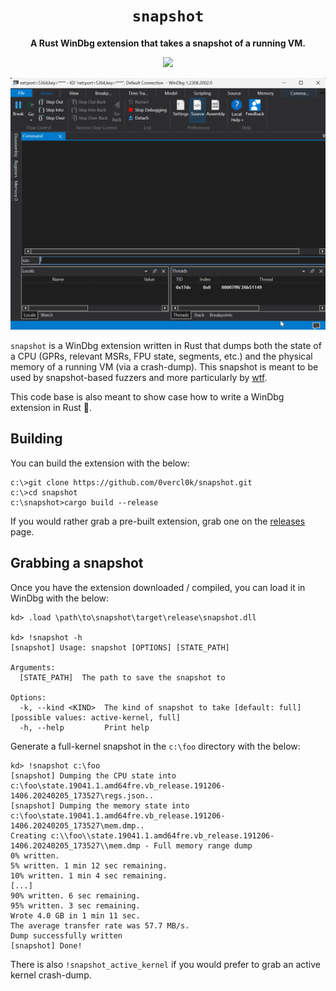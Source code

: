 <div align='center'>
  <h1><code>snapshot</code></h1>
  <p>
    <strong>A Rust WinDbg extension that takes a snapshot of a running VM.</strong>
  </p>
  <p>
    <img src='https://github.com/0vercl0k/snapshot/workflows/Builds/badge.svg'/>
  </p>
  <p>
    <img src='pics/snapshot.gif' />
  </p>
</div>

`snapshot` is a WinDbg extension written in Rust that dumps both the state of a CPU (GPRs, relevant MSRs, FPU state, segments, etc.) and the physical memory of a running VM (via a crash-dump). This snapshot is meant to be used by snapshot-based fuzzers and more particularly by [wtf](https://github.com/0vercl0k/wtf).

This code base is also meant to show case how to write a WinDbg extension in Rust 🦀.

## Building
You can build the extension with the below:
```text
c:\>git clone https://github.com/0vercl0k/snapshot.git
c:\>cd snapshot
c:\snapshot>cargo build --release
```

If you would rather grab a pre-built extension, grab one on the [releases](https://github.com/0vercl0k/snapshot/releases) page.

## Grabbing a snapshot
Once you have the extension downloaded / compiled, you can load it in WinDbg with the below:
```text
kd> .load \path\to\snapshot\target\release\snapshot.dll

kd> !snapshot -h
[snapshot] Usage: snapshot [OPTIONS] [STATE_PATH]

Arguments:
  [STATE_PATH]  The path to save the snapshot to

Options:
  -k, --kind <KIND>  The kind of snapshot to take [default: full] [possible values: active-kernel, full]
  -h, --help         Print help
```

Generate a full-kernel snapshot in the `c:\foo` directory with the below:
```text
kd> !snapshot c:\foo
[snapshot] Dumping the CPU state into c:\foo\state.19041.1.amd64fre.vb_release.191206-1406.20240205_173527\regs.json..
[snapshot] Dumping the memory state into c:\foo\state.19041.1.amd64fre.vb_release.191206-1406.20240205_173527\mem.dmp..
Creating c:\\foo\\state.19041.1.amd64fre.vb_release.191206-1406.20240205_173527\\mem.dmp - Full memory range dump
0% written.
5% written. 1 min 12 sec remaining.
10% written. 1 min 4 sec remaining.
[...]
90% written. 6 sec remaining.
95% written. 3 sec remaining.
Wrote 4.0 GB in 1 min 11 sec.
The average transfer rate was 57.7 MB/s.
Dump successfully written
[snapshot] Done!
```

There is also `!snapshot_active_kernel` if you would prefer to grab an active kernel crash-dump.
